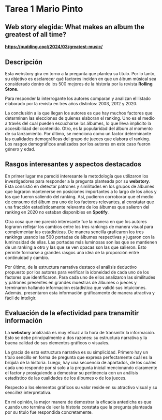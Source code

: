 # Tarea 1 Mario Pinto 
## Web story elegida: What makes an album the greatest of all time?
#### **https://pudding.cool/2024/03/greatest-music/**
## **Descripción**
Esta webstory gira en torno a la pregunta que plantea su título. Por lo tanto, su objetivo es esclarecer qué factores inciden en que un álbum músical sea considerado dentro de los 500 mejores de la historia por la revista **Rolling Stone**. 

Para responder la interrogante los autores comparan y analizan el listado elaborado por la revista en tres años distintos: 2003, 2012 y 2020.

La conclusión a la que llegan los autores es que hay muchos factores que determinan las elecciones de quienes elaboran el ranking. Uno es el medio a través del cual pueden escucharse los álbumes, lo que lleva implícito la accesibilidad del contenido. Otro, es la popularidad del álbum al momento de su lanzamiento. Por último, se menciona como un factor determinante las cualidades demográficas del grupo de jueces que elabora el ranking. Los rasgos demográficos analizados por los autores en este caso fueron género y edad.

## **Rasgos interesantes y aspectos destacados**
En primer lugar me pareció interesante la metodología que utilizaron los investigadores para responder a la pregunta planteada por su **webstory**. Esta consistió en detectar patrones y similitudes en los grupos de álbumes que lograron mantenerse en posiciones importantes a lo largo de los años y los que fueron saliendo del ranking. Así, pudieron corroborar que el medio de consumo del álbum era uno de los factores relevantes, al constatar  que una fracción estadísticamente relevante de los álbumes que salieron del ranking en 2020 no estaban disponibles en **Spotify**. 

Otra cosa que me pareció interesante fue la manera en que los autores lograron reflejar los cambios entre los tres rankings de manera visual para complementar las estadísticas. De manera sencilla graficaron los tres rankings usando las 500 portadas de álbumes respectivas y jugaron con la luminosidad de ellas. Las portadas más luminosas son las que se mantienen de un ranking a otro y las que se ven opacas son las que salieron. Esto permite formarse a grandes rasgos una idea de la proporción entre continuidad y cambio.

Por último, de la estructura narrativa destaco el análisis deductivo propuesto por los autores para verificar la idoneidad de cada uno de los factores que identificaron. Para cada uno de ellos analizaron las similitudes y patrones presentes en grandes muestras de álbumes o jueces y terminaron hallando información estadística que validó sus intuiciones. Además, presentaron esta información gráficamente de manera atractiva y fácil de inteligir. 

## **Evaluación de la efectividad para transmitir información**
La **webstory** analizada es muy eficaz a la hora de transmitir la información. Esto se debe principalmente a dos razones: su estructura narrativa y la buena calidad de sus elementos gráficos o visuales.

La gracia de esta estructura narrativa es su simplicidad. Primero hay un título sencillo en forma de pregunta que expresa perfectamente cuál es la brújula de la historia. Luego, hay una secuencia de apartados, de los cuáles cada uno responde por sí solo a la pregunta inicial mencionando claramente el factor y prosiguiendo a demostrar su pertinencia con un análisis estadístico de las cualidades de los álbumes o de los jueces.

Respecto a los elementos gráficos su valor reside en su atractivo visual y su sencillez interpretativa.

En mi opinión, la mejor manera de demostrar la eficacia antedicha es que cuando uno termina de leer la historia constata que la pregunta planteada por su título fue respondida concretamente. 



